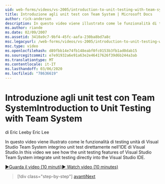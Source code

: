 ```yaml
---
uid: web-forms/videos/vs-2005/introduction-to-unit-testing-with-team-system
title: Introduzione agli unit test con Team System | Microsoft Docs
author: rick-anderson
description: In questo video viene illustrato come le funzionalità di testing unità di Visual Studio Team System integrino unit test direttamente nell'IDE di Visual Studio.
ms.author: riande
ms.date: 02/09/2007
ms.assetid: 3410a9c7-9bf4-45fc-aafa-230ba8bd7a8c
msc.legacyurl: /web-forms/videos/vs-2005/introduction-to-unit-testing-with-team-system
msc.type: video
ms.openlocfilehash: d89fbb14e74fb148eabf0fc0153b3fb1ad0dab15
ms.sourcegitcommit: e7e91932a6e91a63e2e46417626f39d6b244a3ab
ms.translationtype: MT
ms.contentlocale: it-IT
ms.lasthandoff: 03/06/2020
ms.locfileid: "78636619"
---
```

# <a name="introduction-to-unit-testing-with-team-system"></a><span data-ttu-id="b41b8-103">Introduzione agli unit test con Team System</span><span class="sxs-lookup"><span data-stu-id="b41b8-103">Introduction to Unit Testing with Team System</span></span>

<span data-ttu-id="b41b8-104">di Eric Lee</span><span class="sxs-lookup"><span data-stu-id="b41b8-104">by Eric Lee</span></span>

<span data-ttu-id="b41b8-105">In questo video viene illustrato come le funzionalità di testing unità di Visual Studio Team System integrino unit test direttamente nell'IDE di Visual Studio.</span><span class="sxs-lookup"><span data-stu-id="b41b8-105">In this video we see how the unit testing features of Visual Studio Team System integrate unit testing directly into the Visual Studio IDE.</span></span>

[<span data-ttu-id="b41b8-106">&#9654;Guarda il video (10 minuti)</span><span class="sxs-lookup"><span data-stu-id="b41b8-106">&#9654; Watch video (10 minutes)</span></span>](https://channel9.msdn.com/Blogs/ASP-NET-Site-Videos/introduction-to-unit-testing-with-team-system)

> [!div class="step-by-step"]
> [<span data-ttu-id="b41b8-107">avanti</span><span class="sxs-lookup"><span data-stu-id="b41b8-107">Next</span></span>](introduction-to-testing-web-applications-with-team-system.md)
